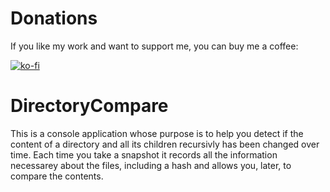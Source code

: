 # Donations

If you like my work and want to support me, you can buy me a coffee:

[![ko-fi](https://www.ko-fi.com/img/githubbutton_sm.svg)](https://ko-fi.com/Y8Y62EZ8H)

# DirectoryCompare
This is a console application whose purpose is to help you detect if the content of a directory and all its children recursivly has been changed over time.
Each time you take a snapshot it records all the information necessarey about the files, including a hash and allows you, later, to compare the contents.
